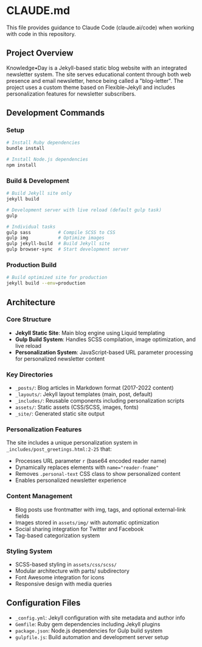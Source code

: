 # CLAUDE.md

This file provides guidance to Claude Code (claude.ai/code) when working with code in this repository.

## Project Overview

Knowledge•Day is a Jekyll-based static blog website with an integrated newsletter system. The site serves educational content through both web presence and email newsletter, hence being called a "blog-letter". The project uses a custom theme based on Flexible-Jekyll and includes personalization features for newsletter subscribers.

## Development Commands

### Setup
```bash
# Install Ruby dependencies
bundle install

# Install Node.js dependencies  
npm install
```

### Build & Development
```bash
# Build Jekyll site only
jekyll build

# Development server with live reload (default gulp task)
gulp

# Individual tasks
gulp sass          # Compile SCSS to CSS
gulp img           # Optimize images
gulp jekyll-build  # Build Jekyll site
gulp browser-sync  # Start development server
```

### Production Build
```bash
# Build optimized site for production
jekyll build --env=production
```

## Architecture

### Core Structure
- **Jekyll Static Site**: Main blog engine using Liquid templating
- **Gulp Build System**: Handles SCSS compilation, image optimization, and live reload
- **Personalization System**: JavaScript-based URL parameter processing for personalized newsletter content

### Key Directories
- `_posts/`: Blog articles in Markdown format (2017-2022 content)
- `_layouts/`: Jekyll layout templates (main, post, default)
- `_includes/`: Reusable components including personalization scripts
- `assets/`: Static assets (CSS/SCSS, images, fonts)
- `_site/`: Generated static site output

### Personalization Features
The site includes a unique personalization system in `_includes/post_greetings.html:2-25` that:
- Processes URL parameter `r` (base64 encoded reader name)
- Dynamically replaces elements with `name="reader-fname"` 
- Removes `.personal-text` CSS class to show personalized content
- Enables personalized newsletter experience

### Content Management
- Blog posts use frontmatter with img, tags, and optional external-link fields
- Images stored in `assets/img/` with automatic optimization
- Social sharing integration for Twitter and Facebook
- Tag-based categorization system

### Styling System
- SCSS-based styling in `assets/css/scss/`
- Modular architecture with parts/ subdirectory
- Font Awesome integration for icons
- Responsive design with media queries

## Configuration Files
- `_config.yml`: Jekyll configuration with site metadata and author info
- `Gemfile`: Ruby gem dependencies including Jekyll plugins
- `package.json`: Node.js dependencies for Gulp build system
- `gulpfile.js`: Build automation and development server setup